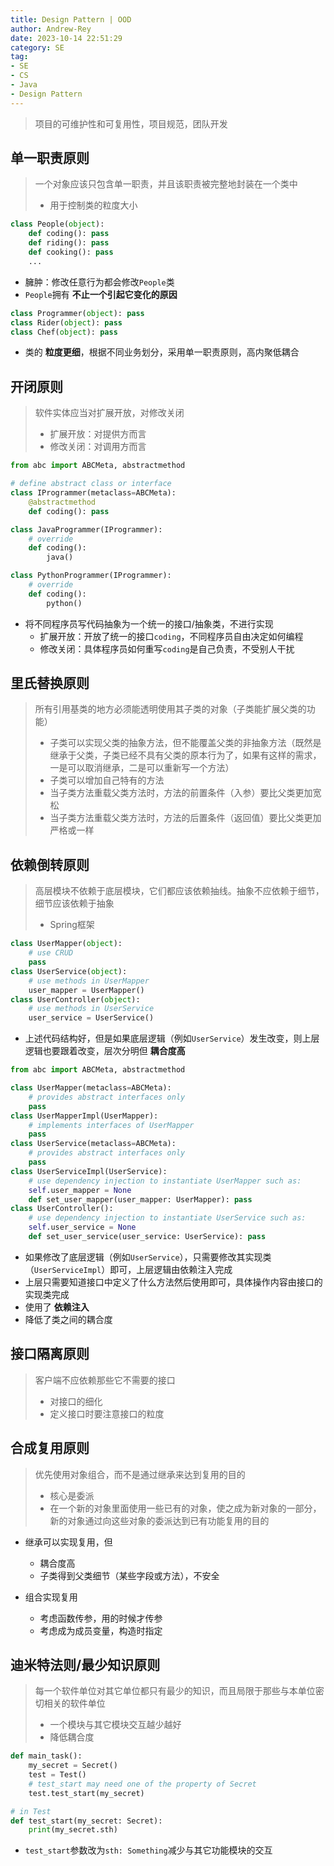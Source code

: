 ```yaml
---
title: Design Pattern | OOD
author: Andrew-Rey
date: 2023-10-14 22:51:29
category: SE
tag:
- SE
- CS
- Java
- Design Pattern
---
```


> 项目的可维护性和可复用性，项目规范，团队开发

<!--more-->

## 单一职责原则

> 一个对象应该只包含单一职责，并且该职责被完整地封装在一个类中
> - 用于控制类的粒度大小

```python
class People(object):
    def coding(): pass
    def riding(): pass
    def cooking(): pass
    ...
```

- 臃肿：修改任意行为都会修改`People`类
- `People`拥有 **不止一个引起它变化的原因** 

```python
class Programmer(object): pass
class Rider(object): pass
class Chef(object): pass
```

- 类的 **粒度更细**，根据不同业务划分，采用单一职责原则，高内聚低耦合

## 开闭原则

> 软件实体应当对扩展开放，对修改关闭
> - 扩展开放：对提供方而言
> - 修改关闭：对调用方而言

```python
from abc import ABCMeta, abstractmethod

# define abstract class or interface
class IProgrammer(metaclass=ABCMeta):
    @abstractmethod
    def coding(): pass

class JavaProgrammer(IProgrammer): 
    # override
    def coding():
        java()

class PythonProgrammer(IProgrammer):
    # override
    def coding():
        python()
```

- 将不同程序员写代码抽象为一个统一的接口/抽象类，不进行实现
  - 扩展开放：开放了统一的接口`coding`，不同程序员自由决定如何编程
  - 修改关闭：具体程序员如何重写`coding`是自己负责，不受别人干扰

## 里氏替换原则

> 所有引用基类的地方必须能透明使用其子类的对象（子类能扩展父类的功能）
> - 子类可以实现父类的抽象方法，但不能覆盖父类的非抽象方法（既然是继承于父类，子类已经不具有父类的原本行为了，如果有这样的需求，一是可以取消继承，二是可以重新写一个方法）
> - 子类可以增加自己特有的方法
> - 当子类方法重载父类方法时，方法的前置条件（入参）要比父类更加宽松
> - 当子类方法重载父类方法时，方法的后置条件（返回值）要比父类更加严格或一样

## 依赖倒转原则

> 高层模块不依赖于底层模块，它们都应该依赖抽线。抽象不应依赖于细节，细节应该依赖于抽象
> - Spring框架

```python
class UserMapper(object): 
    # use CRUD
    pass
class UserService(object):
    # use methods in UserMapper
    user_mapper = UserMapper()
class UserController(object):
    # use methods in UserService
    user_service = UserService()
```

- 上述代码结构好，但是如果底层逻辑（例如`UserService`）发生改变，则上层逻辑也要跟着改变，层次分明但 **耦合度高**

```python
from abc import ABCMeta, abstractmethod

class UserMapper(metaclass=ABCMeta): 
    # provides abstract interfaces only
    pass
class UserMapperImpl(UserMapper):
    # implements interfaces of UserMapper
    pass
class UserService(metaclass=ABCMeta):
    # provides abstract interfaces only
    pass
class UserServiceImpl(UserService):
    # use dependency injection to instantiate UserMapper such as:
    self.user_mapper = None
    def set_user_mapper(user_mapper: UserMapper): pass
class UserController():
    # use dependency injection to instantiate UserService such as:
    self.user_service = None
    def set_user_service(user_service: UserService): pass
```

- 如果修改了底层逻辑（例如`UserService`），只需要修改其实现类（`UserServiceImpl`）即可，上层逻辑由依赖注入完成
- 上层只需要知道接口中定义了什么方法然后使用即可，具体操作内容由接口的实现类完成
- 使用了 **依赖注入**
- 降低了类之间的耦合度

## 接口隔离原则

> 客户端不应依赖那些它不需要的接口
> - 对接口的细化
> - 定义接口时要注意接口的粒度

## 合成复用原则

> 优先使用对象组合，而不是通过继承来达到复用的目的
> - 核心是委派
> - 在一个新的对象里面使用一些已有的对象，使之成为新对象的一部分，新的对象通过向这些对象的委派达到已有功能复用的目的

- 继承可以实现复用，但
  - 耦合度高
  - 子类得到父类细节（某些字段或方法），不安全

- 组合实现复用
  - 考虑函数传参，用的时候才传参
  - 考虑成为成员变量，构造时指定

## 迪米特法则/最少知识原则

> 每一个软件单位对其它单位都只有最少的知识，而且局限于那些与本单位密切相关的软件单位
> - 一个模块与其它模块交互越少越好
> - 降低耦合度

```python
def main_task():
    my_secret = Secret()
    test = Test()
    # test_start may need one of the property of Secret
    test.test_start(my_secret)

# in Test
def test_start(my_secret: Secret):
    print(my_secret.sth)
```

- `test_start`参数改为`sth: Something`减少与其它功能模块的交互